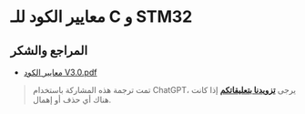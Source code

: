 # معايير الكود للـ C و STM32

## المراجع والشكر

- [معايير الكود V3.0.pdf](https://github.com/linyuxuanlin/File-host/blob/main/docs/%E4%BB%A3%E7%A0%81%E8%A7%84%E8%8C%83V3.0.pdf)

> تمت ترجمة هذه المشاركة باستخدام ChatGPT، يرجى [**تزويدنا بتعليقاتكم**](https://github.com/linyuxuanlin/Wiki_MkDocs/issues/new) إذا كانت هناك أي حذف أو إهمال.
